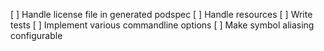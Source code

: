 [ ] Handle license file in generated podspec
[ ] Handle resources
[ ] Write tests
[ ] Implement various commandline options
[ ] Make symbol aliasing configurable

